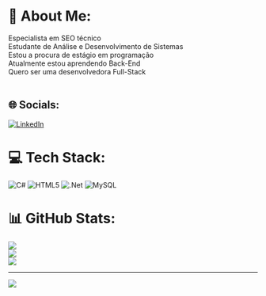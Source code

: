 # 💫 About Me:
Especialista em SEO técnico<br>Estudante de Análise e Desenvolvimento de Sistemas<br>Estou a procura de estágio em programação<br>Atualmente estou aprendendo Back-End<br>Quero ser uma desenvolvedora Full-Stack<br><br>


## 🌐 Socials:
[![LinkedIn](https://img.shields.io/badge/LinkedIn-%230077B5.svg?logo=linkedin&logoColor=white)](https://linkedin.com/in/thassiadrumond) 

# 💻 Tech Stack:
![C#](https://img.shields.io/badge/c%23-%23239120.svg?style=flat&logo=csharp&logoColor=white) ![HTML5](https://img.shields.io/badge/html5-%23E34F26.svg?style=flat&logo=html5&logoColor=white) ![.Net](https://img.shields.io/badge/.NET-5C2D91?style=flat&logo=.net&logoColor=white) ![MySQL](https://img.shields.io/badge/mysql-4479A1.svg?style=flat&logo=mysql&logoColor=white)
# 📊 GitHub Stats:
![](https://github-readme-stats.vercel.app/api?username=ThassiaCampos&theme=one_dark_pro&hide_border=false&include_all_commits=false&count_private=false)<br/>
![](https://github-readme-streak-stats.herokuapp.com/?user=ThassiaCampos&theme=one_dark_pro&hide_border=false)<br/>
![](https://github-readme-stats.vercel.app/api/top-langs/?username=ThassiaCampos&theme=one_dark_pro&hide_border=false&include_all_commits=false&count_private=false&layout=compact)

---
[![](https://visitcount.itsvg.in/api?id=ThassiaCampos&icon=0&color=0)](https://visitcount.itsvg.in)

<!-- Proudly created with GPRM ( https://gprm.itsvg.in ) -->
